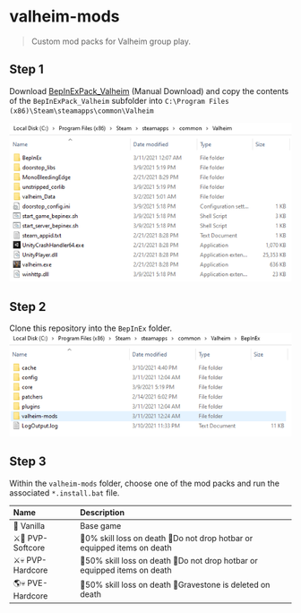 # valheim-mods
> Custom mod packs for Valheim group play.

## Step 1
Download [BepInExPack_Valheim](https://valheim.thunderstore.io/package/denikson/BepInExPack_Valheim/) (Manual Download) and copy the contents of the `BepInExPack_Valheim` subfolder into `C:\Program Files (x86)\Steam\steamapps\common\Valheim`

![step-1](./screenshots/step-1.png)

## Step 2
Clone this repository into the `BepInEx` folder.
![step-1](./screenshots/step-2.png)

## Step 3
Within the `valheim-mods` folder, choose one of the mod packs and run the associated `*.install.bat` file.

| Name            | Description                                                             |
| :-------------- | :---------------------------------------------------------------------- |
| 🍦 Vanilla       | Base game                                                               |
| ⚔️💖 PVP-Softcore | 🔸0% skill loss on death 🔸Do not drop hotbar or equipped items on death  |
| ⚔️💀 PVP-Hardcore | 🔸50% skill loss on death 🔸Do not drop hotbar or equipped items on death |
| 🌎💀 PVE-Hardcore | 🔸50% skill loss on death 🔸Gravestone is deleted on death                |
